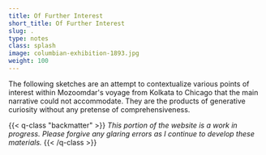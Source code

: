 ```yaml
---
title: Of Further Interest
short_title: Of Further Interest
slug: .
type: notes
class: splash
image: columbian-exhibition-1893.jpg
weight: 100
---
```


The following sketches are an attempt to contextualize various points of interest within Mozoomdar's voyage from Kolkata to Chicago that the main narrative could not accommodate. They are the products of generative curiosity without any pretense of comprehensiveness.

{{< q-class "backmatter" >}}
_This portion of the website is a work in progress. Please forgive any glaring errors as I continue to develop these materials._
{{< /q-class >}}
